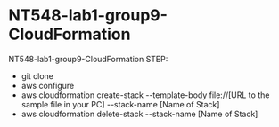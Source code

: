 # NT548-lab1-group9-CloudFormation
NT548-lab1-group9-CloudFormation
STEP:
- git clone
- aws configure
- aws cloudformation create-stack --template-body file://[URL to the sample file in your PC] --stack-name [Name of Stack]
- aws cloudformation delete-stack --stack-name [Name of Stack]
